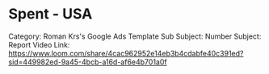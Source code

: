 # Spent - USA

Category: Roman Krs's Google Ads Template
Sub Subject: Number
Subject: Report
Video Link: https://www.loom.com/share/4cac962952e14eb3b4cdabfe40c391ed?sid=449982ed-9a45-4bcb-a16d-af6e4b701a0f